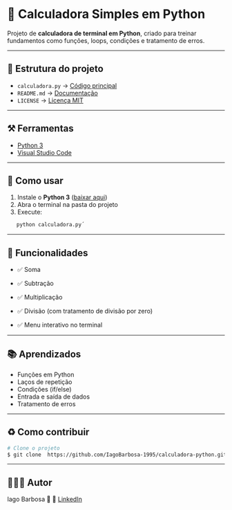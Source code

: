# 🧮 Calculadora Simples em Python

Projeto de **calculadora de terminal em Python**, criado para treinar fundamentos como funções, loops, condições e tratamento de erros.

---

## 📂 Estrutura do projeto
- `calculadora.py` → [Código principal](https://github.com/IagoBarbosa-1995/calculadora-python/blob/main/calculadora.py)   
- `README.md` → [Documentação](https://github.com/IagoBarbosa-1995/calculadora-python/blob/main/README.md) 
- `LICENSE` → [Licença MIT](https://github.com/IagoBarbosa-1995/calculadora-python/blob/main/LICENSE) 

---

 
## ⚒️ Ferramentas
- [Python 3](https://www.python.org/) 
- [Visual Studio Code](https://code.visualstudio.com/)

--- 
 ## 🚀 Como usar
1. Instale o **Python 3** ([baixar aqui](https://www.python.org/downloads/))  
2. Abra o terminal na pasta do projeto  
3. Execute:
```bash
   python calculadora.py´
   ````
---

## 📖 Funcionalidades


- ✅ Soma

- ✅ Subtração

- ✅ Multiplicação

- ✅ Divisão (com tratamento de divisão por zero)

- ✅ Menu interativo no terminal
---
## 📚 Aprendizados
- Funções em Python  
- Laços de repetição  
- Condições (if/else)  
- Entrada e saída de dados  
- Tratamento de erros

---

## ♻️ Como contribuir

```bash 
# Clone o projeto
$ git clone  https://github.com/IagoBarbosa-1995/calculadora-python.git
```
---

## 👨🏻‍💻 Autor

Iago Barbosa 🚀
🔗 [LinkedIn](www.linkedin.com/in/iago-barbosa-2429192bb)
